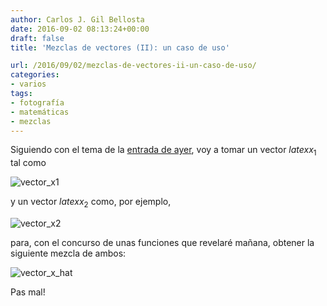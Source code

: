 ```yaml
---
author: Carlos J. Gil Bellosta
date: 2016-09-02 08:13:24+00:00
draft: false
title: 'Mezclas de vectores (II): un caso de uso'

url: /2016/09/02/mezclas-de-vectores-ii-un-caso-de-uso/
categories:
- varios
tags:
- fotografía
- matemáticas
- mezclas
---
```


Siguiendo con el tema de la [entrada de ayer](https://www.datanalytics.com/2016/09/01/mezclas-de-vectores-i-casi-todas-las-matematicas-de-la-cosa/), voy a tomar un vector $latex x_1$ tal como

![vector_x1](/wp-uploads/2016/09/vector_x1.jpg)


y un vector $latex x_2$ como, por ejemplo,

![vector_x2](/wp-uploads/2016/09/vector_x2.jpg)


para, con el concurso de unas funciones que revelaré mañana, obtener la siguiente mezcla de ambos:

![vector_x_hat](/wp-uploads/2016/09/vector_x_hat.jpg)


Pas mal!

